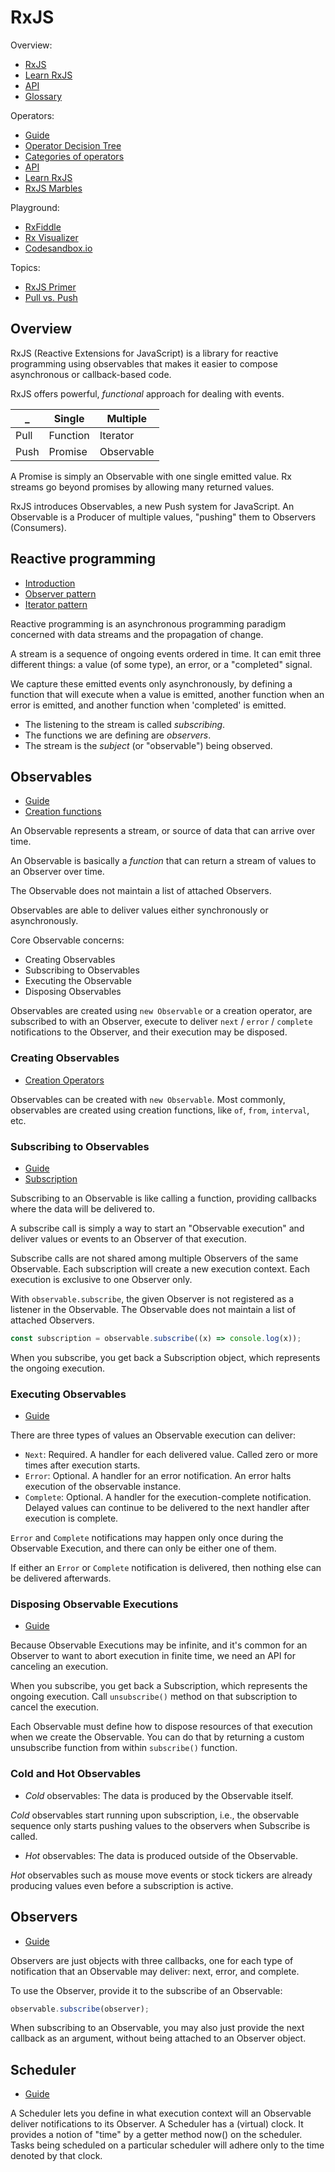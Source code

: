 # RxJS

Overview:

- [RxJS](https://rxjs-dev.firebaseapp.com/guide/overview)
- [Learn RxJS](https://www.learnrxjs.io)
- [API](https://rxjs-dev.firebaseapp.com/api)
- [Glossary](https://rxjs-dev.firebaseapp.com/guide/glossary-and-semantics)

Operators:

- [Guide](https://rxjs-dev.firebaseapp.com/guide/operators)
- [Operator Decision Tree](https://rxjs-dev.firebaseapp.com/operator-decision-tree)
- [Categories of operators](https://rxjs-dev.firebaseapp.com/guide/operators#categories-of-operators)
- [API](https://rxjs-dev.firebaseapp.com/api)
- [Learn RxJS](https://www.learnrxjs.io/learn-rxjs/operators/complete)
- [RxJS Marbles](https://rxmarbles.com/)

Playground:

- [RxFiddle](https://rxfiddle.net)
- [Rx Visualizer](https://rxviz.com/examples/custom)
- [Codesandbox.io](https://codesandbox.io/s/rxjs-playground-onlev?file=/src/index.js)

Topics:

- [RxJS Primer](https://www.learnrxjs.io/learn-rxjs/concepts/rxjs-primer)
- [Pull vs. Push](https://rxjs-dev.firebaseapp.com/guide/observable#pull-versus-push)

## Overview

RxJS (Reactive Extensions for JavaScript) is a library for reactive programming using observables that makes it easier
to compose asynchronous or callback-based code.

RxJS offers powerful, _functional_ approach for dealing with events.

| \_   | Single   | Multiple   |
| ---- | -------- | ---------- |
| Pull | Function | Iterator   |
| Push | Promise  | Observable |

A Promise is simply an Observable with one single emitted value. Rx streams go beyond promises by allowing many returned
values.

RxJS introduces Observables, a new Push system for JavaScript. An Observable is a Producer of multiple values, "pushing"
them to Observers (Consumers).

## Reactive programming

- [Introduction](https://gist.github.com/staltz/868e7e9bc2a7b8c1f754)
- [Observer pattern](https://en.wikipedia.org/wiki/Observer_pattern)
- [Iterator pattern](https://en.wikipedia.org/wiki/Iterator_pattern)

Reactive programming is an asynchronous programming paradigm concerned with data streams and the propagation of change.

A stream is a sequence of ongoing events ordered in time. It can emit three different things: a value (of some type), an
error, or a "completed" signal.

We capture these emitted events only asynchronously, by defining a function that will execute when a value is emitted,
another function when an error is emitted, and another function when 'completed' is emitted.

- The listening to the stream is called _subscribing_.
- The functions we are defining are _observers_.
- The stream is the _subject_ (or "observable") being observed.

## Observables

- [Guide](https://rxjs-dev.firebaseapp.com/guide/observable)
- [Creation functions](https://www.learnrxjs.io/learn-rxjs/operators/creation)

An Observable represents a stream, or source of data that can arrive over time.

An Observable is basically a _function_ that can return a stream of values to an Observer over time.

The Observable does not maintain a list of attached Observers.

Observables are able to deliver values either synchronously or asynchronously.

Core Observable concerns:

- Creating Observables
- Subscribing to Observables
- Executing the Observable
- Disposing Observables

Observables are created using `new Observable` or a creation operator, are subscribed to with an Observer, execute to
deliver `next` / `error` / `complete` notifications to the Observer, and their execution may be disposed.

### Creating Observables

- [Creation Operators](https://rxjs-dev.firebaseapp.com/guide/operators#creation-operators-list)

Observables can be created with `new Observable`. Most commonly, observables are created using creation functions, like
`of`, `from`, `interval`, etc.

### Subscribing to Observables

- [Guide](https://rxjs-dev.firebaseapp.com/guide/observable#subscribing-to-observables)
- [Subscription](https://rxjs-dev.firebaseapp.com/guide/subscription)

Subscribing to an Observable is like calling a function, providing callbacks where the data will be delivered to.

A subscribe call is simply a way to start an "Observable execution" and deliver values or events to an Observer of that
execution.

Subscribe calls are not shared among multiple Observers of the same Observable. Each subscription will create a new
execution context. Each execution is exclusive to one Observer only.

With `observable.subscribe`, the given Observer is not registered as a listener in the Observable. The Observable does
not maintain a list of attached Observers.

```javascript
const subscription = observable.subscribe((x) => console.log(x));
```

When you subscribe, you get back a Subscription object, which represents the ongoing execution.

### Executing Observables

- [Guide](https://rxjs-dev.firebaseapp.com/guide/observable#executing-observables)

There are three types of values an Observable execution can deliver:

- `Next`: Required. A handler for each delivered value. Called zero or more times after execution starts.
- `Error`: Optional. A handler for an error notification. An error halts execution of the observable instance.
- `Complete`: Optional. A handler for the execution-complete notification. Delayed values can continue to be delivered
  to the next handler after execution is complete.

`Error` and `Complete` notifications may happen only once during the Observable Execution, and there can only be either
one of them.

If either an `Error` or `Complete` notification is delivered, then nothing else can be delivered afterwards.

### Disposing Observable Executions

- [Guide](https://rxjs-dev.firebaseapp.com/guide/observable#disposing-observable-executions)

Because Observable Executions may be infinite, and it's common for an Observer to want to abort execution in finite
time, we need an API for canceling an execution.

When you subscribe, you get back a Subscription, which represents the ongoing execution. Call `unsubscribe()` method on
that subscription to cancel the execution.

Each Observable must define how to dispose resources of that execution when we create the Observable. You can do that by
returning a custom unsubscribe function from within `subscribe()` function.

### Cold and Hot Observables

- _Cold_ observables: The data is produced by the Observable itself.

_Cold_ observables start running upon subscription, i.e., the observable sequence only starts pushing values to the
observers when Subscribe is called.

- _Hot_ observables: The data is produced outside of the Observable.

_Hot_ observables such as mouse move events or stock tickers are already producing values even before a subscription is
active.

## Observers

- [Guide](https://rxjs-dev.firebaseapp.com/guide/observer)

Observers are just objects with three callbacks, one for each type of notification that an Observable may deliver: next,
error, and complete.

To use the Observer, provide it to the subscribe of an Observable:

```javascript
observable.subscribe(observer);
```

When subscribing to an Observable, you may also just provide the next callback as an argument, without being attached to
an Observer object.

## Scheduler

- [Guide](https://rxjs-dev.firebaseapp.com/guide/scheduler)

A Scheduler lets you define in what execution context will an Observable deliver notifications to its Observer.
A Scheduler has a (virtual) clock. It provides a notion of "time" by a getter method now() on the scheduler.
Tasks being scheduled on a particular scheduler will adhere only to the time denoted by that clock.
